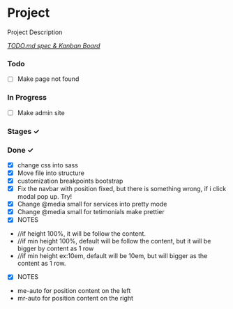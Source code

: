 # Project

Project Description

<em>[TODO.md spec & Kanban Board](https://bit.ly/3fCwKfM)</em>

### Todo

- [ ] Make page not found  

### In Progress

- [ ] Make admin site  

### Stages ✓


### Done ✓

- [x] change css into sass  
- [x] Move file into structure  
- [x] customization breakpoints bootstrap  
- [x] Fix the navbar with position fixed, but there is something wrong, if i click modal pop up. Try!  
- [x] Change @media small for services into pretty mode  
- [x] Change @media small for tetimonials make prettier  
- [x] NOTES  
- //if height 100%, it will be follow the content.  
- //if min height 100%, default will be follow the content, but it will be bigger by content as 1 row  
- //if min height ex:10em, default will be 10em, but will bigger as the content as 1 row.  
- [x] NOTES  
- me-auto for position content on the left  
- mr-auto for position content on the right  

